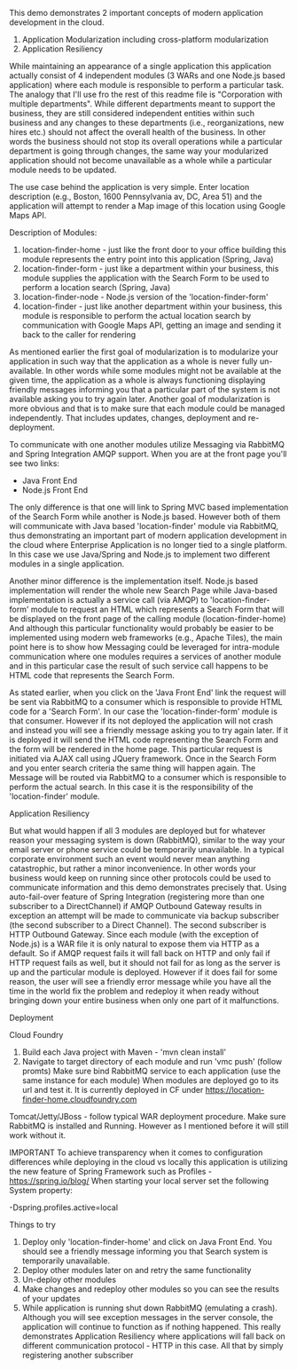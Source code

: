This demo demonstrates 2 important concepts of modern application development in the cloud.

1. Application Modularization including cross-platform modularization
2. Application Resiliency 


While maintaining an appearance of a single application this application actually consist of 4 independent modules (3 WARs and one Node.js based application) where each module is responsible to perform a particular task. 
The analogy that I'll use fro the rest of this readme file is "Corporation with multiple departments". While different departments meant to support the business, they are still considered independent entities within such business and any changes to these departments (i.e., reorganizations, new hires etc.) should not affect the overall health of the business. In other words the business should not stop its overall operations while a particular department is going through changes, the same way your modularized application should not become unavailable as a whole while a particular module needs to be updated.

The use case behind the application is very simple. Enter location description (e.g., Boston, 1600 Pennsylvania av, DC, Area 51) and the application will attempt to render a Map image of this location using Google Maps API.

Description of Modules:

1. location-finder-home - just like the front door to your office building this module represents the entry point into this application (Spring, Java)
2. location-finder-form - just like a department within your business, this module supplies the application with the Search Form to be used to perform a location search (Spring, Java)
3. location-finder-node - Node.js version of the 'location-finder-form'
4. location-finder - just like another department within your business, this module is responsible to perform the actual location search by communication with Google Maps API, getting an image and sending it back to the caller for rendering

As mentioned earlier the first goal of modularization is to modularize your application in such way that the application as a whole is never fully un-available. In other words while some modules might not be available at the given time, the application as a whole is always functioning displaying friendly messages informing you that a particular part of the system is not available asking you to try again later.
Another goal of modularization is more obvious and that is to make sure that each module could be managed independently. That includes updates, changes, deployment and re-deployment.

To communicate with one another modules utilize Messaging via RabbitMQ and Spring Integration AMQP support. 
When you are at the front page you'll see two links:

 - Java Front End
 - Node.js Front End

The only difference is that one will link to Spring MVC based implementation of the Search Form while another is Node.js based. However both of them will communicate with Java based 'location-finder' module via RabbitMQ, thus demonstrating an important part of modern application development in the cloud where Enterprise Application is no longer tied to a single platform. In this case we use Java/Spring and Node.js to implement two different modules in a single application.

Another minor difference is the implementation itself. Node.js based implementation will render the whole new Search Page while Java-based implementation is actually a service call (via AMQP) to 'location-finder-form' module  to request an HTML which represents a Search Form that will be displayed on the front page of the calling module (location-finder-home) 
And although this particular functionality would probably be easier to be implemented using modern web frameworks (e.g., Apache Tiles), the main point here is to show how Messaging could be leveraged for intra-module communication where one modules requires a services of another module and in this particular case the result of such service call happens to be HTML code that represents the Search Form.

As stated earlier, when you click on the 'Java Front End' link the request will be sent via RabbitMQ to a consumer which is responsible to provide HTML code for a 'Search Form'. In our case the 'location-finder-form' module is that consumer. However if its not deployed the application will not crash and instead you will see a friendly message asking you to try again later. If it is deployed it will send the HTML code representing the Search Form and the form will be rendered in the home page. This particular request is initiated via AJAX call using JQuery framework.  Once in the Search Form and you enter search criteria the same thing will happen again. The Message will be routed via RabbitMQ to a consumer which is responsible to perform the actual search. In this case it is the responsibility of the 'location-finder' module.


Application Resiliency

But what would happen if all 3 modules are deployed but for whatever reason your messaging system is down (RabbitMQ), similar to the way your email server or phone service could be temporarily unavailable. In a typical corporate environment such an event would never mean anything catastrophic, but rather a minor inconvenience. In other words your business would keep on running since other protocols could be used to communicate information and this demo demonstrates precisely that. Using auto-fail-over feature of Spring Integration (registering more than one subscriber to a DirectChannel) if AMQP Outbound Gateway results in exception an attempt will be made to communicate via backup subscriber (the second subscriber to a Direct Channel). The second subscriber is HTTP Outbound Gateway. Since each module (with the exception of Node.js) is a WAR file it is only natural to expose them via HTTP as a default. So if AMQP request fails it will fall back on HTTP and only fail if HTTP request fails as well, but it should not fail for as long as the server is up and the particular module is deployed. However if it does fail for some reason, the user will see a friendly error message while you have all the time in the world fix the problem and redeploy it when ready without bringing down your entire business when only one part of it malfunctions.

Deployment

Cloud Foundry
1. Build each Java project with Maven - 'mvn clean install'
2. Navigate to target directory of each module and run 'vmc push' (follow promts)
   Make sure bind RabbitMQ service to each application (use the same instance for each module)
When modules are deployed go to its url and test it. It is currently deployed in CF under https://location-finder-home.cloudfoundry.com

Tomcat/Jetty/JBoss - follow typical WAR deployment procedure. Make sure RabbitMQ is installed and Running. However as I mentioned before it will still work without it.

IMPORTANT
To achieve transparency when it comes to configuration differences while deploying in the cloud vs locally this application is utilizing the new feature of Spring Framework such as Profiles - https://spring.io/blog/
When starting your local server set the following System property:

-Dspring.profiles.active=local

Things to try

1. Deploy only 'location-finder-home' and click on Java Front End. You should see a friendly message informing you that Search system is temporarily unavailable.
2. Deploy other modules later on and retry the same functionality
3. Un-deploy other modules
4. Make changes and redeploy other modules so you can see the results of your updates
5. While application is running shut down RabbitMQ (emulating a crash). Although you will see exception messages in the server console, the application will continue to function as if nothing happened. This really demonstrates Application Resiliency where applications will fall back on different communication protocol - HTTP in this case. All that by simply registering another subscriber
